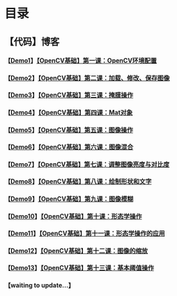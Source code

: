 # 目录

## 【代码】博客

#### 【[Demo1](https://github.com/x-jeff/OpenCV_Code_Demo/tree/master/Demo1)】[【OpenCV基础】第一课：OpenCV环境配置](http://shichaoxin.com/2019/01/19/OpenCV基础-第一课-OpenCV环境配置/)

#### 【[Demo2](https://github.com/x-jeff/OpenCV_Code_Demo/tree/master/Demo2)】[【OpenCV基础】第二课：加载、修改、保存图像](http://shichaoxin.com/2019/04/01/OpenCV基础-第二课-加载-修改-保存图像/)

#### 【[Demo3](https://github.com/x-jeff/OpenCV_Code_Demo/tree/master/Demo3)】[【OpenCV基础】第三课：掩膜操作](http://shichaoxin.com/2019/06/02/OpenCV基础-第三课-掩膜操作/)

#### 【[Demo4](https://github.com/x-jeff/OpenCV_Code_Demo/tree/master/Demo4)】[【OpenCV基础】第四课：Mat对象](http://shichaoxin.com/2019/08/06/OpenCV基础-第四课-Mat对象/)

#### 【[Demo5](https://github.com/x-jeff/OpenCV_Code_Demo/tree/master/Demo5)】[【OpenCV基础】第五课：图像操作](http://shichaoxin.com/2019/09/10/OpenCV基础-第五课-图像操作/)

#### 【[Demo6](https://github.com/x-jeff/OpenCV_Code_Demo/tree/master/Demo6)】[【OpenCV基础】第六课：图像混合](http://shichaoxin.com/2019/11/12/OpenCV基础-第六课-图像混合/)

#### 【[Demo7](https://github.com/x-jeff/OpenCV_Code_Demo/tree/master/Demo7)】[【OpenCV基础】第七课：调整图像亮度与对比度](http://shichaoxin.com/2020/01/07/OpenCV基础-第七课-调整图像亮度与对比度/)

#### 【[Demo8](https://github.com/x-jeff/OpenCV_Code_Demo/tree/master/Demo8)】[【OpenCV基础】第八课：绘制形状和文字](http://shichaoxin.com/2020/02/05/OpenCV基础-第八课-绘制形状和文字/)

#### 【[Demo9](https://github.com/x-jeff/OpenCV_Code_Demo/tree/master/Demo9)】[【OpenCV基础】第九课：图像模糊](http://shichaoxin.com/2020/03/03/OpenCV基础-第九课-图像模糊/)

#### 【[Demo10](https://github.com/x-jeff/OpenCV_Code_Demo/tree/master/Demo10)】[【OpenCV基础】第十课：形态学操作](http://shichaoxin.com/2020/04/08/OpenCV基础-第十课-形态学操作/)

#### 【[Demo11](https://github.com/x-jeff/OpenCV_Code_Demo/tree/master/Demo11)】[【OpenCV基础】第十一课：形态学操作的应用](http://shichaoxin.com/2020/05/23/OpenCV基础-第十一课-形态学操作的应用/)

#### 【[Demo12](https://github.com/x-jeff/OpenCV_Code_Demo/tree/master/Demo12)】[【OpenCV基础】第十二课：图像的缩放](http://shichaoxin.com/2020/07/15/OpenCV基础-第十二课-图像的缩放/)

#### 【[Demo13](https://github.com/x-jeff/OpenCV_Code_Demo/tree/master/Demo13)】[【OpenCV基础】第十三课：基本阈值操作](http://shichaoxin.com/2020/08/24/OpenCV基础-第十三课-基本阈值操作/)

#### 【waiting to update...】